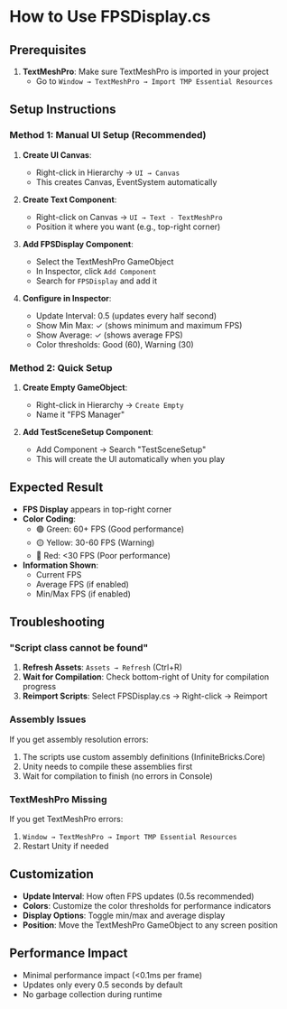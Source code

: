 # How to Use FPSDisplay.cs

## Prerequisites
1. **TextMeshPro**: Make sure TextMeshPro is imported in your project
   - Go to `Window → TextMeshPro → Import TMP Essential Resources`

## Setup Instructions

### Method 1: Manual UI Setup (Recommended)
1. **Create UI Canvas**:
   - Right-click in Hierarchy → `UI → Canvas`
   - This creates Canvas, EventSystem automatically

2. **Create Text Component**:
   - Right-click on Canvas → `UI → Text - TextMeshPro`
   - Position it where you want (e.g., top-right corner)

3. **Add FPSDisplay Component**:
   - Select the TextMeshPro GameObject
   - In Inspector, click `Add Component`
   - Search for `FPSDisplay` and add it

4. **Configure in Inspector**:
   - Update Interval: 0.5 (updates every half second)
   - Show Min Max: ✓ (shows minimum and maximum FPS)
   - Show Average: ✓ (shows average FPS)
   - Color thresholds: Good (60), Warning (30)

### Method 2: Quick Setup
1. **Create Empty GameObject**:
   - Right-click in Hierarchy → `Create Empty`
   - Name it "FPS Manager"

2. **Add TestSceneSetup Component**:
   - Add Component → Search "TestSceneSetup"
   - This will create the UI automatically when you play

## Expected Result
- **FPS Display** appears in top-right corner
- **Color Coding**:
  - 🟢 Green: 60+ FPS (Good performance)
  - 🟡 Yellow: 30-60 FPS (Warning)
  - 🔴 Red: <30 FPS (Poor performance)
- **Information Shown**:
  - Current FPS
  - Average FPS (if enabled)
  - Min/Max FPS (if enabled)

## Troubleshooting

### "Script class cannot be found"
1. **Refresh Assets**: `Assets → Refresh` (Ctrl+R)
2. **Wait for Compilation**: Check bottom-right of Unity for compilation progress
3. **Reimport Scripts**: Select FPSDisplay.cs → Right-click → Reimport

### Assembly Issues
If you get assembly resolution errors:
1. The scripts use custom assembly definitions (InfiniteBricks.Core)
2. Unity needs to compile these assemblies first
3. Wait for compilation to finish (no errors in Console)

### TextMeshPro Missing
If you get TextMeshPro errors:
1. `Window → TextMeshPro → Import TMP Essential Resources`
2. Restart Unity if needed

## Customization
- **Update Interval**: How often FPS updates (0.5s recommended)
- **Colors**: Customize the color thresholds for performance indicators
- **Display Options**: Toggle min/max and average display
- **Position**: Move the TextMeshPro GameObject to any screen position

## Performance Impact
- Minimal performance impact (<0.1ms per frame)
- Updates only every 0.5 seconds by default
- No garbage collection during runtime